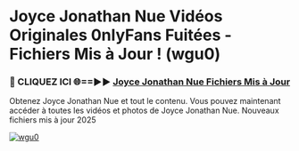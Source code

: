 # Joyce Jonathan Nue Vidéos Originales 0nlyFans Fuitées - Fichiers Mis à Jour ! (wgu0)

<h3>🔴 CLIQUEZ ICI 🌐==►► <a href="https://tinyurl.com/2pmr4ezf" rel="nofollow">Joyce Jonathan Nue Fichiers Mis à Jour</a></h3>

Obtenez Joyce Jonathan Nue et tout le contenu. Vous pouvez maintenant accéder à toutes les vidéos et photos de Joyce Jonathan Nue. Nouveaux fichiers mis à jour 2025

[![wgu0](https://i.imgur.com/6SNvagu.gif)](https://tinyurl.com/2pmr4ezf)
